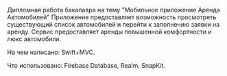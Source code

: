Дипломная работа бакалавра на тему "Мобильное приложение Аренда Автомобилей"
Приложение предоставляет возможность просмотреть существующий список автомобилей и перейти к заполнению заявки на аренду.
Сервис предоставляет аренды повышенной комфортности и люкс автомобили.

На чем написано: Swift+MVC.

Что использовано: Firebase Database, Realm, SnapKit.
